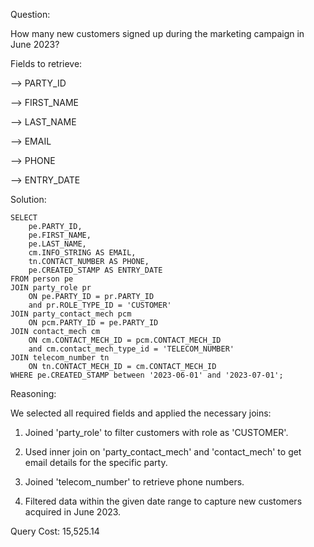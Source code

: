 Question:

How many new customers signed up during the marketing campaign in June 2023?

Fields to retrieve:

--> PARTY_ID

--> FIRST_NAME

--> LAST_NAME

--> EMAIL

--> PHONE

--> ENTRY_DATE

Solution:

```
SELECT
    pe.PARTY_ID,
    pe.FIRST_NAME,
    pe.LAST_NAME,
    cm.INFO_STRING AS EMAIL,
    tn.CONTACT_NUMBER AS PHONE,
    pe.CREATED_STAMP AS ENTRY_DATE
FROM person pe 
JOIN party_role pr 
    ON pe.PARTY_ID = pr.PARTY_ID 
    and pr.ROLE_TYPE_ID = 'CUSTOMER'
JOIN party_contact_mech pcm 
	ON pcm.PARTY_ID = pe.PARTY_ID 
JOIN contact_mech cm 
	ON cm.CONTACT_MECH_ID = pcm.CONTACT_MECH_ID 
	and cm.contact_mech_type_id = 'TELECOM_NUMBER'
JOIN telecom_number tn 
	ON tn.CONTACT_MECH_ID = cm.CONTACT_MECH_ID
WHERE pe.CREATED_STAMP between '2023-06-01' and '2023-07-01';
```

Reasoning:

We selected all required fields and applied the necessary joins:

1. Joined 'party_role' to filter customers with role as 'CUSTOMER'.

2. Used inner join on 'party_contact_mech' and 'contact_mech' to get email details for the specific party.

3. Joined 'telecom_number' to retrieve phone numbers.

4. Filtered data within the given date range to capture new customers acquired in June 2023.


Query Cost: 15,525.14
